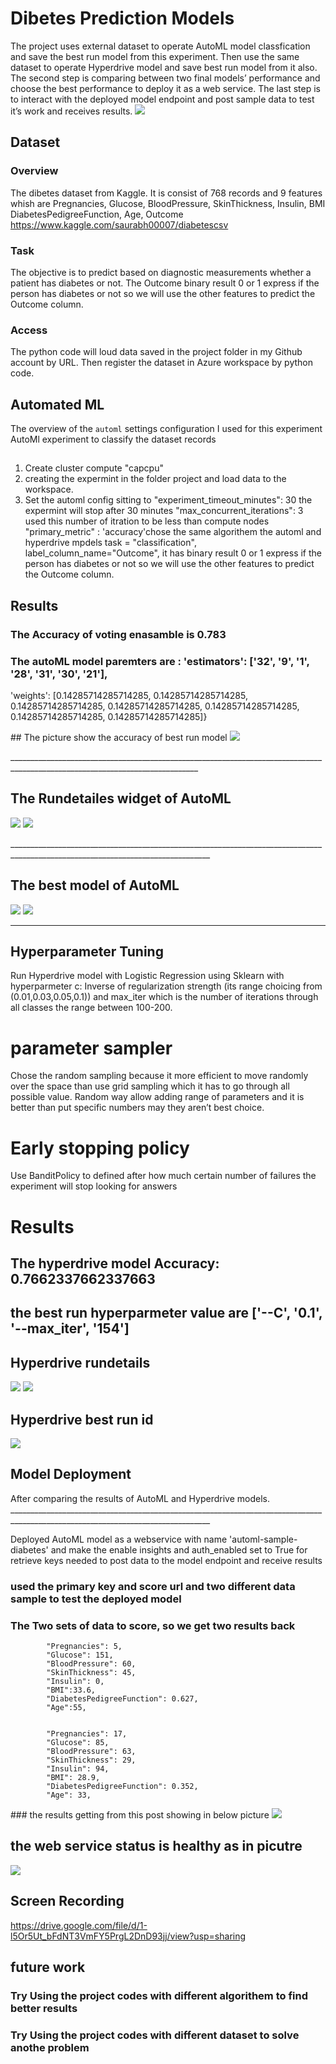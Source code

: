 
# Dibetes Prediction Models

The project uses external dataset to operate AutoML model classfication and save the best run model from this experiment. Then use the same dataset to operate Hyperdrive model and save best run model from it also. 
The second step is comparing between two final models’ performance and choose the best performance to deploy it as a web service.
The last step is to interact with the deployed  model endpoint and post sample data to test it’s work and receives results.
<img src="imges/2.jpg" >



## Dataset

### Overview
The dibetes dataset from Kaggle. It is consist of 768 records and 9 features whish are Pregnancies,	Glucose, BloodPressure, SkinThickness,	Insulin,	BMI	DiabetesPedigreeFunction,	Age, Outcome
https://www.kaggle.com/saurabh00007/diabetescsv
  
### Task
The objective is to predict based on diagnostic measurements whether a patient has diabetes or not. 
The Outcome binary result 0 or 1 express if the person has diabetes or not so we will use the other features to predict the Outcome column. 

### Access
The python code will loud data saved in the project folder in my Github account by URL.
Then register the dataset in Azure workspace by python code.  

## Automated ML
The overview of the `automl` settings configuration I used for this experiment
AutoMl experiment to classify the dataset records 
##
1. Create cluster compute "capcpu"
2. creating the expermint in the folder project and load data to the workspace.
3. Set the automl config sitting to "experiment_timeout_minutes": 30 the expermint will stop after 30 minutes
                         "max_concurrent_iterations": 3 used this number of itration to be less than compute nodes
                         "primary_metric" : 'accuracy'chose the same algorithem the automl and hyperdrive mpdels
                         task = "classification",
                         label_column_name="Outcome", it has binary result 0 or 1 express if the person has diabetes or not so we will use the other features to predict the Outcome column.
                         
## Results
### The Accuracy of voting enasamble is 0.783
### The autoML model paremters are : 'estimators': ['32', '9', '1', '28', '31', '30', '21'],
 'weights': [0.14285714285714285,
             0.14285714285714285,
             0.14285714285714285,
             0.14285714285714285,
             0.14285714285714285,
             0.14285714285714285,
             0.14285714285714285]}
  
  <a/>
## The picture show the accuracy of best run model
 <img src="imges/Automl model accuracy.png">
  
 <a/>_____________________________________________________________________________________________________________________________
  
## The Rundetailes widget of AutoML
<img src="imges/Automl rundetails.png">
<img src="imges/Automl rundetails2.png">

<a/>________________________________________________________________________________________________________________________________

## The best model of AutoML

<img src="imges/Automl best run id.png">

<img src="imges/Automl model accuracy.png">

________________________________________________________________________________________________________________________________

## Hyperparameter Tuning
Run Hyperdrive model with Logistic Regression using Sklearn with hyperparmeter c: Inverse of regularization strength (its range choicing from (0.01,0.03,0.05,0.1))
and max_iter which is the number of iterations through all classes the range between 100-200.

# parameter sampler
Chose the random sampling because it more efficient to move randomly over the space than use grid sampling which it has to go through all possible value. Random way allow adding range of parameters and it is better than put specific numbers may they aren’t best choice.

# Early stopping policy
Use BanditPolicy to defined after how much certain number of failures the experiment will stop looking for answers 


# Results
## The hyperdrive model Accuracy: 0.7662337662337663
## the best run hyperparmeter value are  ['--C', '0.1', '--max_iter', '154']

## Hyperdrive rundetails

<img src="imges/Hyperdrive rundetails.png">

<img src="imges/Hyperdrive comleted.png">


## Hyperdrive best run id

<img src="imges/Hyperdrive best run id.png">

## Model Deployment
After comparing the results of AutoML and Hyperdrive models.
<a/>________________________________________________________________________________________________________________________________

Deployed AutoML model as a webservice with name 'automl-sample-diabetes'
and make the enable insights and auth_enabled set to True for retrieve keys needed to post data to the model endpoint and receive results
### used the primary key and score url and two different data sample to test the deployed model 

### The Two sets of data to score, so we get two results back

            "Pregnancies": 5,
            "Glucose": 151,
            "BloodPressure": 60,
            "SkinThickness": 45,
            "Insulin": 0,
            "BMI":33.6,
            "DiabetesPedigreeFunction": 0.627,
            "Age":55,
                       
         
            "Pregnancies": 17,
            "Glucose": 85,
            "BloodPressure": 63,
            "SkinThickness": 29,
            "Insulin": 94,
            "BMI": 28.9,
            "DiabetesPedigreeFunction": 0.352,
            "Age": 33,
    
<a/>
### the results getting from this post showing in below picture

<img src="imges/model responce.png">

## the web service status is healthy as in picutre 
<img src="imges/endpoint model status.png">



## Screen Recording

https://drive.google.com/file/d/1-l5Or5Ut_bFdNT3VmFY5PrgL2DnD93jj/view?usp=sharing


## future work 
### Try Using the project codes with different algorithem to find better results

### Try Using the project codes with different dataset to solve anothe problem 


